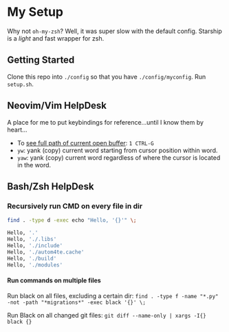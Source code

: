 # My Setup

Why not `oh-my-zsh`? Well, it was super slow with the default config. Starship is a _light_ and fast wrapper for zsh.

## Getting Started
Clone this repo into `./config` so that you have `./config/myconfig`. Run `setup.sh`.

## Neovim/Vim HelpDesk
A place for me to put keybindings for reference...until I know them by heart...

* To [see full path of current open buffer](https://vi.stackexchange.com/questions/104/how-can-i-see-the-full-path-of-the-current-file): `1 CTRL-G`
* `yw`: yank (copy) current word starting from cursor position within word.
* `yaw`: yank (copy) current word regardless of where the cursor is located in the word.

## Bash/Zsh HelpDesk

### Recursively run CMD on every file in dir

```Bash
find . -type d -exec echo "Hello, '{}'" \;

Hello, '.'
Hello, './.libs'
Hello, './include'
Hello, './autom4te.cache'
Hello, './build'
Hello, './modules'
```

#### Run commands on multiple files
Run black on all files, excluding a certain dir: `find . -type f -name "*.py" -not -path "*migrations*" -exec black '{}' \;`

Run Black on all changed git files: `git diff --name-only | xargs -I{} black {}`
